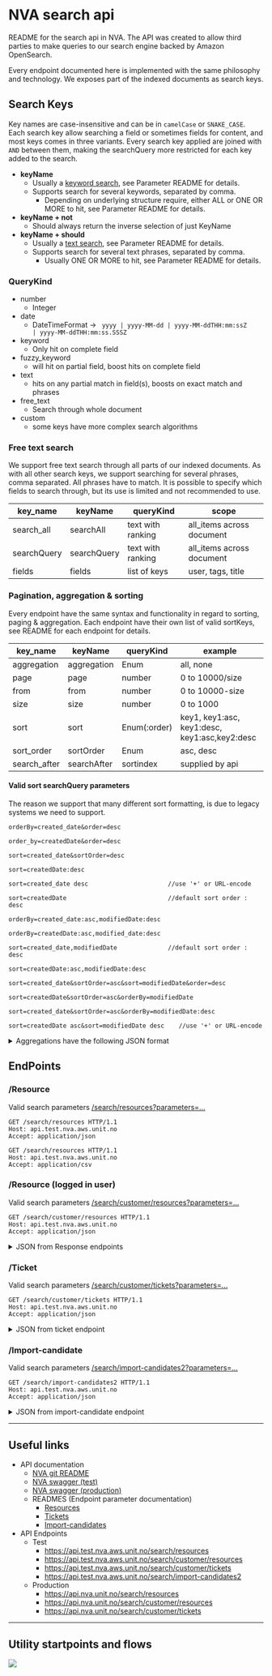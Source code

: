 # NVA search api

README for the search api in NVA. The API was created to allow third parties to make queries to our search engine backed
by Amazon OpenSearch.

Every endpoint documented here is implemented with the same philosophy and technology. We exposes part of the indexed
documents as search keys.

## Search Keys

Key names are case-insensitive and can be in <code>camelCase</code> or <code>SNAKE_CASE</code>. Each search key allow
searching a field or sometimes fields for content, and most keys comes
in three variants.
Every search key applied are joined with <code>AND</code> between them, making the searchQuery more restricted for each key
added to the search.

- **keyName**
    - Usually a [keyword search](https://opensearch.org/docs/2.13/field-types/supported-field-types/keyword/), see
      Parameter README for details.
    - Supports search for several keywords, separated by comma.
        - Depending on underlying structure require, either ALL or ONE OR MORE to hit, see Parameter README for details.
- **keyName + not**
    - Should always return the inverse selection of just KeyName
- **keyName + should**
    - Usually a [text search](https://opensearch.org/docs/2.13/field-types/supported-field-types/text/), see Parameter
      README for details.
    - Supports search for several text phrases, separated by comma.
        - Usually ONE OR MORE to hit, see Parameter README for details.

### QueryKind

* number
    * Integer
* date
    * DateTimeFormat -> <code> yyyy | yyyy-MM-dd | yyyy-MM-ddTHH:mm:ssZ | yyyy-MM-ddTHH:mm:ss.SSSZ</code>
* keyword
    * Only hit on complete field
* fuzzy_keyword
    * will hit on partial field, boost hits on complete field
* text
    * hits on any partial match in field(s), boosts on exact match and phrases
* free_text
    * Search through whole document
* custom
    * some keys have more complex search algorithms

### Free text search

We support free text search through all parts of our indexed documents. As with all other search keys, we support
searching for several phrases, comma separated. All phrases have to match.
It is possible to specify which fields to search through, but its use is limited and not recommended to use.

| key_name   | keyName   | queryKind         | scope                     |
|------------|-----------|-------------------|---------------------------|
| search_all | searchAll | text with ranking | all_items across document |
| searchQuery      | searchQuery     | text with ranking | all_items across document |
| fields     | fields    | list of keys      | user, tags, title         |

### Pagination, aggregation & sorting

Every endpoint have the same syntax and functionality in regard to sorting, paging & aggregation.
Each endpoint have their own list of valid sortKeys, see README for each endpoint for details.

| key_name     | keyName     | queryKind    | example                                       |
|--------------|-------------|--------------|-----------------------------------------------|
| aggregation  | aggregation | Enum         | all, none                                     |
| page         | page        | number       | 0 to 10000/size                               |
| from         | from        | number       | 0 to 10000-size                               |
| size         | size        | number       | 0 to 1000                                     |
| sort         | sort        | Enum(:order) | key1, key1:asc, key1:desc, key1:asc,key2:desc |
| sort_order   | sortOrder   | Enum         | asc, desc                                     |
| search_after | searchAfter | sortindex    | supplied by api                               |

#### Valid sort searchQuery parameters

The reason we support that many different sort formatting, is due to legacy systems we need to support.

    orderBy=created_date&order=desc

    order_by=createdDate&order=desc

    sort=created_date&sortOrder=desc

    sort=createdDate:desc

    sort=created_date desc                      //use '+' or URL-encode

    sort=createdDate                            //default sort order : desc
    
    orderBy=created_date:asc,modifiedDate:desc

    orderBy=createdDate:asc,modified_date:desc

    sort=created_date,modifiedDate              //default sort order : desc

    sort=createdDate:asc,modifiedDate:desc

    sort=created_date&sortOrder=asc&sort=modifiedDate&order=desc

    sort=createdDate&sortOrder=asc&orderBy=modifiedDate

    sort=created_date&sortOrder=asc&orderBy=modifiedDate:desc

    sort=createdDate asc&sort=modifiedDate desc    //use '+' or URL-encode

<details>
<summary>Aggregations have the following JSON format</summary>

**"id"** is the current searchQuery with the selected aggregation/filter added to it, useful for drill-downs into
sub-selections of the resource.

If you want to filter on an aggregation without the current filter included, you can construct a search key by using the
aggregation name + key value .
(i.e. type=RequestType)

```JSON
{
  "type": {
    "id": "https://unset/resource/search?type=RequestType&aggregation=all&size=10&from=0",
    "key": "RequestType",
    "count": 1,
    "labels": {
      "nb": "Første type",
      "en": "First kind"
    }
  }
}
```

</details>


## EndPoints

### /Resource

Valid search
parameters [/search/resources?parameters=...](search-commons/src/main/java/no/unit/nva/search2/resource/README.md)

```http request
GET /search/resources HTTP/1.1
Host: api.test.nva.aws.unit.no
Accept: application/json
```

```http request
GET /search/resources HTTP/1.1
Host: api.test.nva.aws.unit.no
Accept: application/csv
```

### /Resource (logged in user)

Valid search
parameters [/search/customer/resources?parameters=...](search-commons/src/main/java/no/unit/nva/search2/resource/README.md)

```http request
GET /search/customer/resources HTTP/1.1
Host: api.test.nva.aws.unit.no
Accept: application/json
```

<details>
<summary>JSON from Response endpoints</summary>

```JSON
{
  "id": "https://api.dev.nva.aws.unit.no/search/resources",
  "totalHits": 120387,
  "hits": [],
  "nextResults": "https://api.dev.nva.aws.unit.no/search/resources?aggregation=all&size=10&from=20",
  "previousResults": "https://api.dev.nva.aws.unit.no/search/resources?aggregation=all&size=10&from=0",
  "aggregations": {
    "type": [],
    "license": [],
    "contributor": [],
    "journal": [],
    "series": [],
    "contextType": [],
    "course": [],
    "publisher": [],
    "files": [],
    "fundingSource": [],
    "scientificIndex": [],
    "status": [],
    "topLevelOrganization": []
  },
  "@context": "https://bibsysdev.github.io/src/search/paginated-search-result.json"
}
```

</details>

### /Ticket

Valid search parameters
[/search/customer/tickets?parameters=...](search-commons/src/main/java/no/unit/nva/search2/ticket/README.md)

```http request
GET /search/customer/tickets HTTP/1.1
Host: api.test.nva.aws.unit.no
Accept: application/json
```

<details>
<summary>JSON from ticket endpoint</summary>

```JSON
{
  "id": "https://api.dev.nva.aws.unit.no/search/customer/tickets",
  "totalHits": 120387,
  "hits": [],
  "nextResults": "https://api.dev.nva.aws.unit.no/search/customer/tickets?aggregation=all&size=10&from=20",
  "previousResults": "https://api.dev.nva.aws.unit.no/search/customer/tickets?aggregation=all&size=10&from=0",
  "aggregations": {
    "type": [],
    "notifications": [],
    "status": [],
    "byUserPending": []
  },
  "@context": "https://bibsysdev.github.io/src/search/paginated-search-result.json"
}
```

</details>

### /Import-candidate

Valid search parameters
[/search/import-candidates2?parameters=...](search-commons/src/main/java/no/unit/nva/search2/importcandidate/README.md)

```http request
GET /search/import-candidates2 HTTP/1.1
Host: api.test.nva.aws.unit.no
Accept: application/json
```

<details>
<summary>JSON from import-candidate endpoint</summary>

```JSON
{
  "id": "https://api.dev.nva.aws.unit.no/search/importcandidates2",
  "totalHits": 120387,
  "hits": [],
  "nextResults": "https://api.dev.nva.aws.unit.no/search/importcandidates2?aggregation=all&size=10&from=20",
  "previousResults": "https://api.dev.nva.aws.unit.no/search/importcandidates2?aggregation=all&size=10&from=0",
  "aggregations": {},
  "@context": "https://bibsysdev.github.io/src/search/paginated-search-result.json"
}
```
</details>

---

## Useful links

- API documentation
    - [NVA git README](https://github.com/BIBSYSDEV/nva-api-documentation/blob/main/README.md)
    - [NVA swagger (test)](https://swagger-ui.test.nva.aws.unit.no/#/NVA+Public+Search+API)
    - [NVA swagger (production)](https://swagger-ui.nva.unit.no/#/NVA+Public+Search+API)
    - READMES (Endpoint parameter documentation)
        - [Resources](search-commons/src/main/java/no/unit/nva/search2/resource/README.md)
        - [Tickets](search-commons/src/main/java/no/unit/nva/search2/ticket/README.md)
        - [Import-candidates](search-commons/src/main/java/no/unit/nva/search2/importcandidate/README.md)
- API Endpoints
    - Test
        - https://api.test.nva.aws.unit.no/search/resources
        - https://api.test.nva.aws.unit.no/search/customer/resources
        - https://api.test.nva.aws.unit.no/search/customer/tickets
        - https://api.test.nva.aws.unit.no/search/import-candidates2
    - Production
        - https://api.nva.unit.no/search/resources
        - https://api.nva.unit.no/search/customer/resources
        - https://api.nva.unit.no/search/customer/tickets
  
---
## Utility startpoints and flows ###
![](utilities_flow.png)
